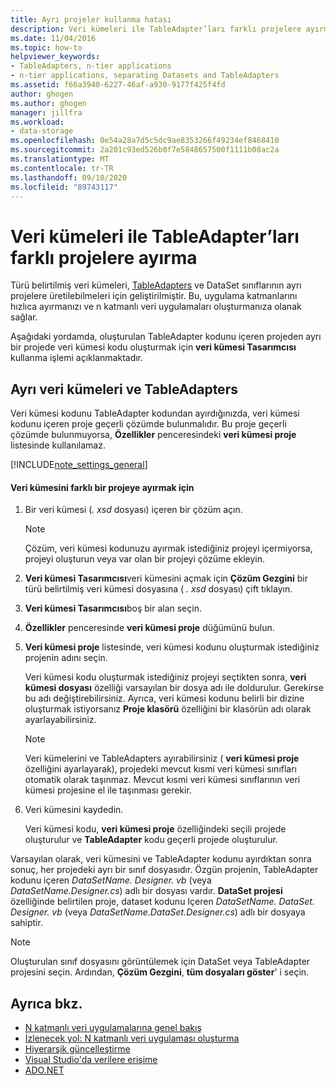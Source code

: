 ```yaml
---
title: Ayrı projeler kullanma hatası
description: Veri kümeleri ile TableAdapter’ları farklı projelere ayırma
ms.date: 11/04/2016
ms.topic: how-to
helpviewer_keywords:
- TableAdapters, n-tier applications
- n-tier applications, separating Datasets and TableAdapters
ms.assetid: f66a3940-6227-46af-a930-9177f425f4fd
author: ghogen
ms.author: ghogen
manager: jillfra
ms.workload:
- data-storage
ms.openlocfilehash: 0e54a28a7d5c5dc9ae8353266f49234ef8468410
ms.sourcegitcommit: 2a201c93ed526b0f7e5848657500f1111b08ac2a
ms.translationtype: MT
ms.contentlocale: tr-TR
ms.lasthandoff: 09/10/2020
ms.locfileid: "89743117"
---
```

# <a name="separate-datasets-and-tableadapters-into-different-projects"></a>Veri kümeleri ile TableAdapter’ları farklı projelere ayırma
Türü belirtilmiş veri kümeleri, [TableAdapters](create-and-configure-tableadapters.md) ve DataSet sınıflarının ayrı projelere üretilebilmeleri için geliştirilmiştir. Bu, uygulama katmanlarını hızlıca ayırmanızı ve n katmanlı veri uygulamaları oluşturmanıza olanak sağlar.

Aşağıdaki yordamda, oluşturulan TableAdapter kodunu içeren projeden ayrı bir projede veri kümesi kodu oluşturmak için **veri kümesi Tasarımcısı** kullanma işlemi açıklanmaktadır.

## <a name="separate-datasets-and-tableadapters"></a>Ayrı veri kümeleri ve TableAdapters
Veri kümesi kodunu TableAdapter kodundan ayırdığınızda, veri kümesi kodunu içeren proje geçerli çözümde bulunmalıdır. Bu proje geçerli çözümde bulunmuyorsa, **Özellikler** penceresindeki **veri kümesi proje** listesinde kullanılamaz.

[!INCLUDE[note_settings_general](../data-tools/includes/note_settings_general_md.md)]

#### <a name="to-separate-the-dataset-into-a-different-project"></a>Veri kümesini farklı bir projeye ayırmak için

1. Bir veri kümesi (*. xsd* dosyası) içeren bir çözüm açın.

    > [!NOTE]
    > Çözüm, veri kümesi kodunuzu ayırmak istediğiniz projeyi içermiyorsa, projeyi oluşturun veya var olan bir projeyi çözüme ekleyin.

2. **Veri kümesi Tasarımcısı**veri kümesini açmak için **Çözüm Gezgini** bir türü belirtilmiş veri kümesi dosyasına ( *. xsd* dosyası) çift tıklayın.

3. **Veri kümesi Tasarımcısı**boş bir alan seçin.

4. **Özellikler** penceresinde **veri kümesi proje** düğümünü bulun.

5. **Veri kümesi proje** listesinde, veri kümesi kodunu oluşturmak istediğiniz projenin adını seçin.

     Veri kümesi kodu oluşturmak istediğiniz projeyi seçtikten sonra, **veri kümesi dosyası** özelliği varsayılan bir dosya adı ile doldurulur. Gerekirse bu adı değiştirebilirsiniz. Ayrıca, veri kümesi kodunu belirli bir dizine oluşturmak istiyorsanız **Proje klasörü** özelliğini bir klasörün adı olarak ayarlayabilirsiniz.

    > [!NOTE]
    > Veri kümelerini ve TableAdapters ayırabilirsiniz ( **veri kümesi proje** özelliğini ayarlayarak), projedeki mevcut kısmi veri kümesi sınıfları otomatik olarak taşınmaz. Mevcut kısmi veri kümesi sınıflarının veri kümesi projesine el ile taşınması gerekir.

6. Veri kümesini kaydedin.

     Veri kümesi kodu, **veri kümesi proje** özelliğindeki seçili projede oluşturulur ve **TableAdapter** kodu geçerli projede oluşturulur.

Varsayılan olarak, veri kümesini ve TableAdapter kodunu ayırdıktan sonra sonuç, her projedeki ayrı bir sınıf dosyasıdır. Özgün projenin, TableAdapter kodunu içeren *DataSetName. Designer. vb* (veya *DataSetName.Designer.cs*) adlı bir dosyası vardır. **DataSet projesi** özelliğinde belirtilen proje, dataset kodunu Içeren *DataSetName. DataSet. Designer. vb* (veya *DataSetName.DataSet.Designer.cs*) adlı bir dosyaya sahiptir.

> [!NOTE]
> Oluşturulan sınıf dosyasını görüntülemek için DataSet veya TableAdapter projesini seçin. Ardından, **Çözüm Gezgini**, **tüm dosyaları göster**' i seçin.

## <a name="see-also"></a>Ayrıca bkz.

- [N katmanlı veri uygulamalarına genel bakış](../data-tools/n-tier-data-applications-overview.md)
- [İzlenecek yol: N katmanlı veri uygulaması oluşturma](../data-tools/walkthrough-creating-an-n-tier-data-application.md)
- [Hiyerarşik güncelleştirme](../data-tools/hierarchical-update.md)
- [Visual Studio'da verilere erişime](../data-tools/accessing-data-in-visual-studio.md)
- [ADO.NET](/dotnet/framework/data/adonet/index)
